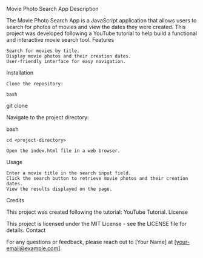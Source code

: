 Movie Photo Search App
Description

The Movie Photo Search App is a JavaScript application that allows users to search for photos of movies and view the dates they were created. This project was developed following a YouTube tutorial to help build a functional and interactive movie search tool.
Features

    Search for movies by title.
    Display movie photos and their creation dates.
    User-friendly interface for easy navigation.

Installation

    Clone the repository:

    bash

git clone <repository-url>

Navigate to the project directory:

bash

    cd <project-directory>

    Open the index.html file in a web browser.

Usage

    Enter a movie title in the search input field.
    Click the search button to retrieve movie photos and their creation dates.
    View the results displayed on the page.

Credits

This project was created following the tutorial: YouTube Tutorial.
License

This project is licensed under the MIT License - see the LICENSE file for details.
Contact

For any questions or feedback, please reach out to [Your Name] at [your-email@example.com].
